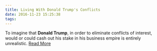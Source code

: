 ```yaml
---
title: Living With Donald Trump's Conflicts
date: 2016-11-23 15:25:38
tags:
---
```

To imagine that <b>Donald Trump</b>, in order to eliminate conflicts of interest, would or could cash out his stake in his business empire is entirely unrealistic.
[Read More](http://www.wsj.com/articles/living-with-donald-trumps-conflicts-1479857561)
